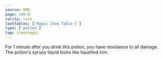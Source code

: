 ```yaml
---
source: DMG
page: 188.0
rarity: rare
lootTables: ['Magic Item Table C']
type: ['potion']
tag: item/magic
---
```


For 1 minute after you drink this potion, you have resistance to all damage. The potion's syrupy liquid looks like liquefied iron.


